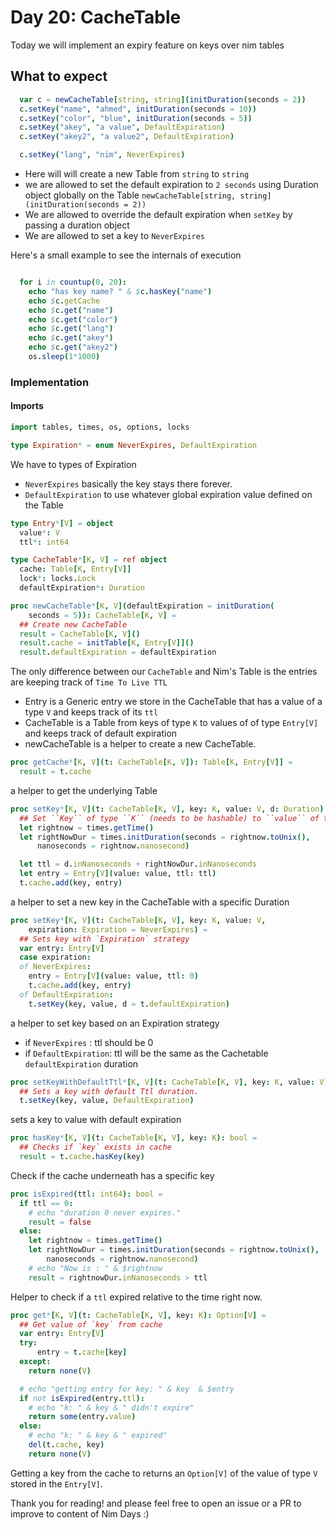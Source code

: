 # Day 20: CacheTable


Today we will implement an expiry feature on keys over nim tables


## What to expect

```nim
  var c = newCacheTable[string, string](initDuration(seconds = 2))
  c.setKey("name", "ahmed", initDuration(seconds = 10))
  c.setKey("color", "blue", initDuration(seconds = 5))
  c.setKey("akey", "a value", DefaultExpiration)
  c.setKey("akey2", "a value2", DefaultExpiration)

  c.setKey("lang", "nim", NeverExpires)
```
- Here will will create a new Table from `string` to `string`
- we are allowed to set the default expiration to `2 seconds` using Duration object globally on the Table `newCacheTable[string, string](initDuration(seconds = 2))`
- We are allowed to override the default expiration when `setKey` by passing a duration object
- We are allowed to set a key to `NeverExpires`


Here's a small example to see the internals of execution
```nim

  for i in countup(0, 20):
    echo "has key name? " & $c.hasKey("name")
    echo $c.getCache
    echo $c.get("name")
    echo $c.get("color")
    echo $c.get("lang")
    echo $c.get("akey")
    echo $c.get("akey2")
    os.sleep(1*1000)

```


### Implementation

#### Imports

```nim
import tables, times, os, options, locks
```


```nim
type Expiration* = enum NeverExpires, DefaultExpiration
```
We have to types of Expiration
- `NeverExpires` basically the key stays there forever.
- `DefaultExpiration` to use whatever global expiration value defined on the Table

```nim
type Entry*[V] = object
  value*: V
  ttl*: int64

type CacheTable*[K, V] = ref object
  cache: Table[K, Entry[V]]
  lock*: locks.Lock
  defaultExpiration*: Duration

proc newCacheTable*[K, V](defaultExpiration = initDuration(
    seconds = 5)): CacheTable[K, V] =
  ## Create new CacheTable
  result = CacheTable[K, V]()
  result.cache = initTable[K, Entry[V]]()
  result.defaultExpiration = defaultExpiration
```
The only difference between our `CacheTable` and Nim's Table is the entries are keeping track of `Time To Live TTL`

- Entry is a Generic entry we store in the CacheTable that has a value of a type `V` and keeps track of its `ttl`
- CacheTable is a Table from keys of type `K` to values of of type `Entry[V]` and keeps track of default expiration
- newCacheTable is a helper to create a new CacheTable.


```nim
proc getCache*[K, V](t: CacheTable[K, V]): Table[K, Entry[V]] =
  result = t.cache
```
a helper to get the underlying Table



```nim
proc setKey*[K, V](t: CacheTable[K, V], key: K, value: V, d: Duration) =
  ## Set ``Key`` of type ``K`` (needs to be hashable) to ``value`` of type ``V`` with duration ``d``
  let rightnow = times.getTime()
  let rightNowDur = times.initDuration(seconds = rightnow.toUnix(),
      nanoseconds = rightnow.nanosecond)

  let ttl = d.inNanoseconds + rightNowDur.inNanoseconds
  let entry = Entry[V](value: value, ttl: ttl)
  t.cache.add(key, entry)
```
a helper to set a new key in the CacheTable with a specific Duration


```nim
proc setKey*[K, V](t: CacheTable[K, V], key: K, value: V,
    expiration: Expiration = NeverExpires) =
  ## Sets key with `Expiration` strategy
  var entry: Entry[V]
  case expiration:
  of NeverExpires:
    entry = Entry[V](value: value, ttl: 0)
    t.cache.add(key, entry)
  of DefaultExpiration:
    t.setKey(key, value, d = t.defaultExpiration)
```
a helper to set key based on an Expiration strategy
- if `NeverExpires` : ttl should be 0
- if `DefaultExpiration`: ttl will be the same as the Cachetable `defaultExpiration` duration


```nim
proc setKeyWithDefaultTtl*[K, V](t: CacheTable[K, V], key: K, value: V) =
  ## Sets a key with default Ttl duration.
  t.setKey(key, value, DefaultExpiration)
```
sets a key to value with default expiration

```nim
proc hasKey*[K, V](t: CacheTable[K, V], key: K): bool =
  ## Checks if `key` exists in cache
  result = t.cache.hasKey(key)
```
Check if the cache underneath has a specific key

```nim
proc isExpired(ttl: int64): bool =
  if ttl == 0:
    # echo "duration 0 never expires."
    result = false
  else:
    let rightnow = times.getTime()
    let rightNowDur = times.initDuration(seconds = rightnow.toUnix(),
        nanoseconds = rightnow.nanosecond)
    # echo "Now is : " & $rightnow
    result = rightnowDur.inNanoseconds > ttl
```
Helper to check if a `ttl` expired relative to the time right now.

```nim
proc get*[K, V](t: CacheTable[K, V], key: K): Option[V] =
  ## Get value of `key` from cache
  var entry: Entry[V]
  try:
      entry = t.cache[key]
  except:
    return none(V)

  # echo "getting entry for key: " & key  & $entry
  if not isExpired(entry.ttl):
    # echo "k: " & key & " didn't expire"
    return some(entry.value)
  else:
    # echo "k: " & key & " expired"
    del(t.cache, key)
    return none(V)
```

Getting a key from the cache to returns an `Option[V]` of the value of type `V` stored in the `Entry[V]`.

Thank you for reading! and please feel free to open an issue or a PR to improve to content of Nim Days :)